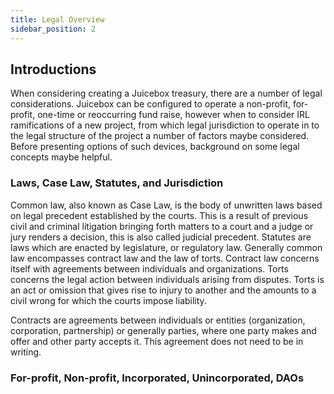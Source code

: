 ```yaml
---
title: Legal Overview
sidebar_position: 2
---
```


## Introductions

When considering creating a Juicebox treasury, there are a number of legal considerations. Juicebox can be configured to operate a non-profit, for-profit, one-time or reoccurring fund raise, however when to consider IRL ramifications of a new project, from which legal jurisdiction to operate in to the legal structure of the project a number of factors maybe considered. Before presenting options of such devices, background on some legal concepts maybe helpful.

### Laws, Case Law, Statutes, and Jurisdiction

Common law, also known as Case Law, is the body of unwritten laws based on legal precedent established by the courts. This is a result of previous civil and criminal litigation bringing forth matters to a court and a judge or jury renders a decision, this is also called judicial precedent. Statutes are laws which are enacted by legislature, or regulatory law. Generally common law encompasses contract law and the law of torts. Contract law concerns itself with agreements between individuals and organizations. Torts concerns the legal action between individuals arising from disputes. Torts is an act or omission that gives rise to injury to another and the amounts to a civil wrong for which the courts impose liability.

Contracts are agreements between individuals or entities (organization, corporation, partnership) or generally parties, where one party makes and offer and other party accepts it. This agreement does not need to be in writing.

### For-profit, Non-profit, Incorporated, Unincorporated, DAOs
